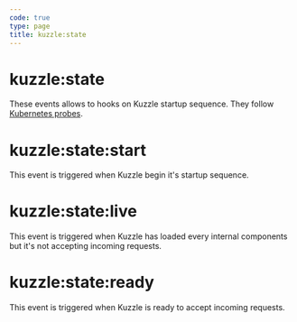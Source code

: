 ```yaml
---
code: true
type: page
title: kuzzle:state
---
```


# kuzzle:state

<SinceBadge version="change-me" />

These events allows to hooks on Kuzzle startup sequence. They follow [Kubernetes probes](https://kubernetes.io/docs/tasks/configure-pod-container/configure-liveness-readiness-startup-probes/).

# kuzzle:state:start

This event is triggered when Kuzzle begin it's startup sequence.

# kuzzle:state:live

This event is triggered when Kuzzle has loaded every internal components but it's not accepting incoming requests.

# kuzzle:state:ready

This event is triggered when Kuzzle is ready to accept incoming requests.
